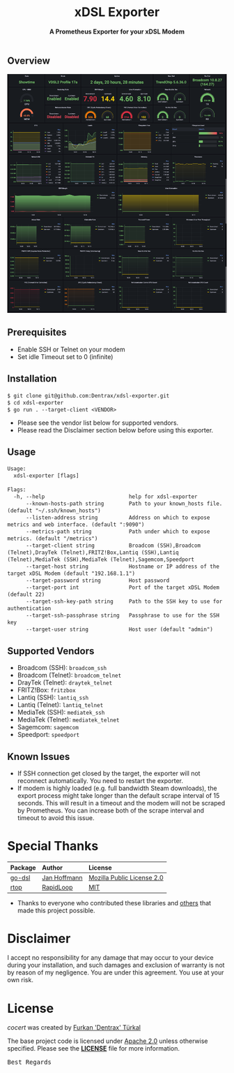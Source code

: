 <h1 align="center">xDSL Exporter</h1>

<div align="center">
 <strong>
   A Prometheus Exporter for your xDSL Modem
 </strong>
</div>

<br />

## Overview

![Overview](.res/grafana.png)

## Prerequisites

* Enable SSH or Telnet on your modem
* Set idle Timeout set to 0 (infinite)

## Installation

```
$ git clone git@github.com:Dentrax/xdsl-exporter.git
$ cd xdsl-exporter
$ go run . --target-client <VENDOR>
```

* Please see the vendor list below for supported vendors.
* Please read the Disclaimer section below before using this exporter.

## Usage

```
Usage:
  xdsl-exporter [flags]

Flags:
  -h, --help                           help for xdsl-exporter
      --known-hosts-path string        Path to your known_hosts file. (default "~/.ssh/known_hosts")
      --listen-address string          Address on which to expose metrics and web interface. (default ":9090")
      --metrics-path string            Path under which to expose metrics. (default "/metrics")
      --target-client string           Broadcom (SSH),Broadcom (Telnet),DrayTek (Telnet),FRITZ!Box,Lantiq (SSH),Lantiq (Telnet),MediaTek (SSH),MediaTek (Telnet),Sagemcom,Speedport
      --target-host string             Hostname or IP address of the target xDSL Modem (default "192.168.1.1")
      --target-password string         Host password
      --target-port int                Port of the target xDSL Modem (default 22)
      --target-ssh-key-path string     Path to the SSH key to use for authentication
      --target-ssh-passphrase string   Passphrase to use for the SSH key
      --target-user string             Host user (default "admin")
```

## Supported Vendors

- Broadcom (SSH): `broadcom_ssh`
- Broadcom (Telnet): `broadcom_telnet`
- DrayTek (Telnet): `draytek_telnet`
- FRITZ!Box: `fritzbox`
- Lantiq (SSH): `lantiq_ssh`
- Lantiq (Telnet): `lantiq_telnet`
- MediaTek (SSH): `mediatek_ssh`
- MediaTek (Telnet): `mediatek_telnet`
- Sagemcom: `sagemcom`
- Speedport: `speedport`

## Known Issues

- If SSH connection get closed by the target, the exporter will not reconnect automatically. You need to restart the exporter.
- If modem is highly loaded (e.g. full bandwidth Steam downloads), the export process might take longer than the default scrape interval of 15 seconds. This will result in a timeout and the modem will not be scraped by Prometheus. You can increase both of the scrape interval and timeout to avoid this issue.

# Special Thanks

| Package                                      | Author                                                 | License                                                                              |
|:---------------------------------------------|:-------------------------------------------------------|:-------------------------------------------------------------------------------------|
| [go-dsl](https://github.com/janh/go-dsl) | [Jan Hoffmann](https://github.com/janh)                | [Mozilla Public License 2.0](https://github.com/janh/go-dsl/blob/master/LICENSE)           |
| [rtop](https://github.com/rapidloop/rtop)    | [RapidLoop](https://github.com/rapidloop)              | [MIT](https://github.com/rapidloop/rtop/blob/master/LICENSE)              |

- Thanks to everyone who contributed these libraries and [others](https://github.com/Dentrax/xdsl-exporter/blob/main/go.mod) that made this project possible.

# Disclaimer

I accept no responsibility for any damage that may occur to your device during your installation, and such damages and exclusion of warranty is not by reason of my negligence. You are under this agreement. You use at your own risk.

# License

*cocert* was created by [Furkan 'Dentrax' Türkal](https://twitter.com/furkanturkaI)

The base project code is licensed under [Apache 2.0](https://opensource.org/licenses/Apache-2.0) unless otherwise specified. Please see the **[LICENSE](https://github.com/Dentrax/xdsl-exporter/blob/main/LICENSE)** file for more information.

<kbd>Best Regards</kbd>
